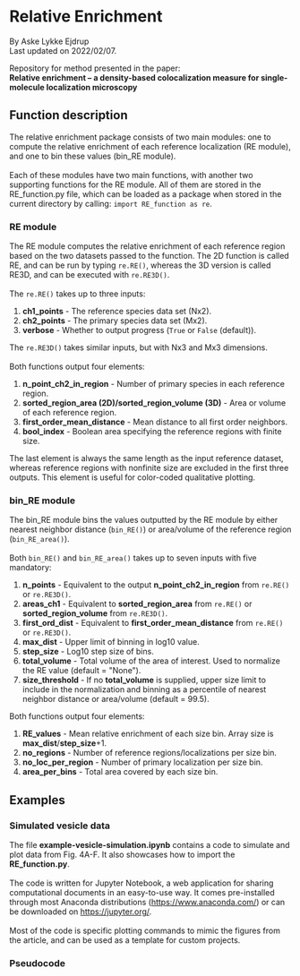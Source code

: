 # Relative Enrichment
By Aske Lykke Ejdrup
<br>
Last updated on 2022/02/07.

Repository for method presented in the paper:
<br>
**Relative enrichment – a density-based colocalization measure for single-molecule localization microscopy**

## Function description
The relative enrichment package consists of two main modules: one to compute the relative enrichment of each reference localization (RE module), and one to bin these values (bin_RE module).
<br><br>
Each of these modules have two main functions, with another two supporting functions for the RE module. All of them are stored in the RE_function.py file, which can be loaded as a package when stored in the current directory by calling:
`import RE_function as re`.

### RE module
The RE module computes the relative enrichment of each reference region based on the two datasets passed to the function. The 2D function is called RE, and can be run by typing `re.RE()`, whereas the 3D version is called RE3D, and can be executed with `re.RE3D()`.
<br><br>
The `re.RE()` takes up to three inputs:
1. **ch1_points** - The reference species data set (Nx2).
2. **ch2_points** - The primary species data set (Mx2).
3. **verbose** - Whether to output progress (`True` or `False` (default)).

The `re.RE3D()` takes similar inputs, but with Nx3 and Mx3 dimensions.
<br><br>
Both functions output four elements:
1. **n_point_ch2_in_region** - Number of primary species in each reference region.
2. **sorted_region_area (2D)/sorted_region_volume (3D)** - Area or volume of each reference region.
3. **first_order_mean_distance** - Mean distance to all first order neighbors.
4. **bool_index** - Boolean area specifying the reference regions with finite size.

The last element is always the same length as the input reference dataset, whereas reference regions with nonfinite size are excluded in the first three outputs. This element is useful for color-coded qualitative plotting.

### bin_RE module
The bin_RE module bins the values outputted by the RE module by either nearest neighbor distance (`bin_RE()`) or area/volume of the reference region (`bin_RE_area()`).
<br><br>
Both `bin_RE()` and `bin_RE_area()` takes up to seven inputs with five mandatory:
1. **n_points** - Equivalent to the output **n_point_ch2_in_region** from `re.RE()` or `re.RE3D()`.
2. **areas_ch1** - Equivalent to **sorted_region_area** from `re.RE()` or **sorted_region_volume** from `re.RE3D()`.
3. **first_ord_dist** - Equivalent to **first_order_mean_distance** from `re.RE()` or `re.RE3D()`.
4. **max_dist** - Upper limit of binning in log10 value.
5. **step_size** - Log10 step size of bins.
6. **total_volume** - Total volume of the area of interest. Used to normalize the RE value (default = "None").
7. **size_threshold** - If no **total_volume** is supplied, upper size limit to include in the normalization and binning as a percentile of nearest neighbor distance or area/volume (default = 99.5).

Both functions output four elements:
1. **RE_values** - Mean relative enrichment of each size bin. Array size is **max_dist**/**step_size**+1.
2. **no_regions** - Number of reference regions/localizations per size bin.
3. **no_loc_per_region** - Number of primary localization per size bin.
4. **area_per_bins** - Total area covered by each size bin.

## Examples

### Simulated vesicle data
The file **example-vesicle-simulation.ipynb** contains a code to simulate and plot data from Fig. 4A-F. It also showcases how to import the **RE_function.py**.
<br><br>
The code is written for Jupyter Notebook, a web application for sharing computational documents in an easy-to-use way. It comes pre-installed through most Anaconda distributions (https://www.anaconda.com/) or can be downloaded on https://jupyter.org/.
<br><br>
Most of the code is specific plotting commands to mimic the figures from the article, and can be used as a template for custom projects.

### Pseudocode


